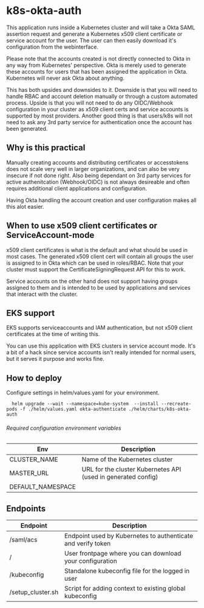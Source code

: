k8s-okta-auth
==================

This application runs inside a Kubernetes cluster and will take a Okta SAML assertion request and generate a Kubernetes x509 client certificate or service account for the user. The user can then easily download it's configuration from the webinterface.

Please note that the accounts created is not directly connected to Okta in any way from Kubernetes' perspective. Okta is merely used to generate these accounts for users that has been assigned the application in Okta. Kubernetes will never ask Okta about anything.

This has both upsides and downsides to it.
Downside is that you will need to handle RBAC and account deletion manually or through a custom automated process.
Upside is that you will not need to do any OIDC/Webhook configuration in your cluster as x509 client certs and service accounts is supported by most providers.
Another good thing is that users/k8s will not need to ask any 3rd party service for authentication once the account has been generated.

## Why is this practical

Manually creating accounts and distributing certificates or accesstokens does not scale very well in larger organizations, and can also be very insecure if not done right.
Also being dependant on 3rd party services for active authenitcation (Webhook/OIDC) is not always desireable and often requires additional client applications and configuration.

Having Okta handling the account creation and user configuration makes all this alot easier.

## When to use x509 client certificates or ServiceAccount-mode

x509 client certificates is what is the default and what should be used in most cases.
The generated x509 client cert will contain all groups the user is assigned to in Okta which can be used in roles/RBAC.
Note that your cluster must support the CertificateSigningRequest API for this to work.

Service accounts on the other hand does not support having groups assigned to them and is intended to be used by applications and services that interact with the cluster.

## EKS support

EKS supports serviceaccounts and IAM authentication, but not x509 client certificates at the time of writing this.

You can use this application with EKS clusters in service account mode.
It's a bit of a hack since service accounts isn't really intended for normal users, but it serves it purpose and works fine.

## How to deploy
Configure settings in helm/values.yaml for your environment.

```
  helm upgrade --wait --namespace=kube-system  --install --recreate-pods -f ./helm/values.yaml okta-authenticate ./helm/charts/k8s-okta-auth
```

###### Required configuration environment variables

| Env                    | Description                                                                                  |
| ---------------------- | -------------------------------------------------------------------------------------------- |
| CLUSTER_NAME           | Name of the Kubernetes cluster
| MASTER_URL             | URL for the cluster Kubernetes API (used in generated config)
| DEFAULT_NAMESPACE      |

## Endpoints
| Endpoint                                             | Description                 |
| ---------------------------------------------------- |  ---------------------------|
| /saml/acs         |  Endpoint used by Kubernetes to authenticate and verify token  |
| /                 |  User frontpage where you can download your configuration      |
| /kubeconfig       |  Standalone kubeconfig file for the logged in user             |
| /setup_cluster.sh |  Script for adding context to existing global kubeconfig       |
